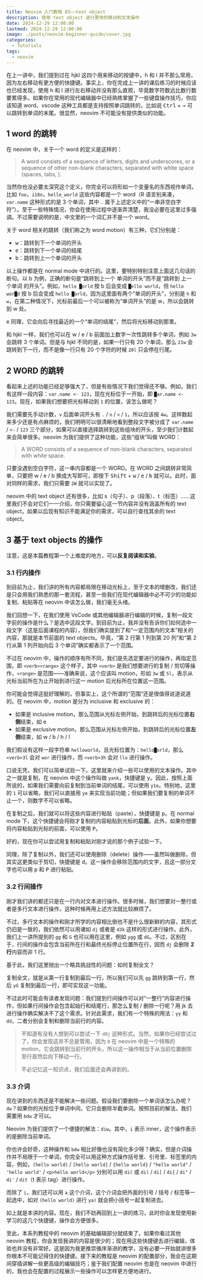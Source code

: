 ```yaml
---
title: Neovim 入门教程 03——text object
description: 使用 text object 进行更快的移动和文本操作
date: 2024-12-29 12:00:00
lastmod: 2024-12-29 12:00:00
image: ./posts/neovim-beginner-guide/cover.jpg
categories:
  - Tutorials
tags:
  - neovim
---
```


在上一讲中，我们提到过在 hjkl 这四个用来移动的按键中，h 和 l 并不那么常用，因为左右移动有更方便的快捷键。事实上，你在完成上一讲的课后练习的时候应该也已经发现，使用 h 和 l 进行左右移动并没有那么直观，毕竟数字符数远比数行数要累得多。如果你在常用的现代编辑器中已经熟练掌握了一些键盘操作技巧，你应该知道 word、vscode 这种工具都是支持按照单词跳转的，比如说 <kbd>Ctrl</kbd> + <kbd>→</kbd> 可以跳转到单词的末尾。很显然，neovim 不可能没有提供类似的功能。

## 1 word 的跳转

在 neovim 中，关于一个 word 的定义是这样的：

> A word consists of a sequence of letters, digits and underscores, or a sequence of other non-blank characters, separated with white space (spaces, tabs, <EOL>).

当然你也没必要太深究这个定义，你完全可以将形如一个变量名的东西视作单词，比如 `foo`，`i18n`，`hello_world` 这些内容都是一个 word（R 语言别来凑，`var.name` 这种形式的是 3 个单词，其中 `.` 属于上述定义中的“一串非空白字符”）。至于一些特殊情况，你会在使用过程中逐渐弄清楚，我没必要在这里过多强调。不过需要说明的是，中文里的一个词汇并不是一个 word。

关于 word 相关的跳转（我们称之为 word motion）有三种，它们分别是：

- <kbd>w</kbd>：跳转到下一个单词的开头
- <kbd>e</kbd>：跳转到下一个单词的结尾
- <kbd>b</kbd>：跳转到上一个单词的开头

以上操作都是在 normal mode 中进行的。这里，要特别特别注意上面这几句话的断句。以 b 为例，正确的断句是“跳转到上一个 单词的开头”而不是“跳转到 上一个单词 的开头”。例如，`hello █orld` 按 b 后会变成 `█ello world`，但 `hello wor█d` 按 b 后会变成 `hello █orld`，因为这里面有两个“单词的开头”，分别是 `h` 和 `w`，在第二种情况下，光标前最后一个可以被称为“单词开头”的是 w，所以会跳转到 w 处。

e 同理，它会向后寻找最近的一个“单词的结尾”，然后将光标移动到那里。

和 hjkl 一样，我们也可以在 w / e / b 前面加上数字一次性跳转多个单词，例如 `3w` 会跳转 3 个单词。但是与 hjkl 不同的是，如果一行只有 20 个单词，那么 `21w` 会跳转到下一行，而不是像一行只有 20 个字符的时候 `20l` 只会停在行尾。

## 2 WORD 的跳转

看起来上述的功能已经足够强大了，但是有些情况下我们觉得还不够。例如，我们有这样一段内容：`var.name <- 123`，现在光标位于一开始，即 `█ar.name <- 123`。现在，如果我们想要把光标移动到 `1` 的位置，该怎么做呢？

我们需要先手动计数，`v` 后面单词开头有 `.` / `n` / `<` / `1`，所以应该按 `4w`。这样数起来多少还是有点麻烦的，我们明明可以很清晰地看到整段文字被分成了 `var.name` / `<-` / `123` 三个部分，如果可以直接选择跳转到这些组块的开头，至少我们计数起来会简单很多。neovim 为我们提供了这种功能，这些“组块”叫做 WORD：

> A WORD consists of a sequence of non-blank characters, separated with white space.

只要没遇到空白字符，这一串内容都是一个 WORD。在 WORD 之间跳转非常简单，只要把 w / e / b 换成大写即可，即按下 <kbd>Shift</kbd> + <kbd>w</kbd> / <kbd>e</kbd> / <kbd>b</kbd> 就可以。此时，面对同样的需求，我们只需要 `2W` 就可以实现了。

neovim 中的 text object 还有很多，比如 s（句子）、p（段落）、t（标签）……这里我们不会对它们一一介绍，你只需要留心这一节内容并没有涵盖所有的 text object，如果以后现有知识不能满足你的需求，可以自行查找其余的 text object。

## 3 基于 text objects 的操作

注意，这是本篇教程第一个上难度的地方，可以**反复阅读和实验**。

### 3.1 行内操作

到目前为止，我们讲的所有内容都局限在移动光标上，至于文本的增删改，我们还是只会用我们熟悉的那一套流程，甚至一些我们在现代编辑器中必不可少的功能如复制、粘贴等在 neovim 中该怎么做，我们毫无头绪。

我们回想一下，在我们使用 VsCode 或其他编辑器进行编辑的时候，复制一段文字前的操作是什么？是选中这段文字。到目前为止，我并没有告诉你们如何选中一段文字（这是后面课程的内容），但我们确实提到了和“一定范围内的文本”相关的内容，那就是本节前面的 text objects。毕竟，“第 2 行第 1 列到第 20 列”和“第 2 行从第 1 列开始向后 3 个单词”确实都表示了一个范围。

不过在 neovim 中，操作的顺序有所不同，我们是先选定要进行的操作，再指定范围，即 `<verb><range>` 这个样子，其中 `<verb>` 是我们想要进行的复制 / 剪切等操作，`<range>` 是范围——准确来说，这个应该叫 motion，形如 `3w` 或 `5l`，表示从光标当前所在为止开始到进行这一 motion 后光标所在位置这一范围。

你可能会觉得这挺好理解的，但事实上，这个所谓的“范围”还是很值得说道说道的。在 neovim 中，motion 是分为 inclusive 和 exclusive 的：

- 如果是 inclusive motion，那么范围从光标左侧开始，到跳转后的光标位置**右侧**结束，如 e
- 如果是 exclusive motion，那么范围从光标左侧开始，到跳转后的光标位置**左侧**结束，如 w / b / h / l

我们假设有这样一段字符串 `helloworld`，且光标位置为：`hello█orld`，那么 `<verb>3l` 会对 `wor` 进行操作，而 `<verb>3h` 会对 `llo` 进行操作。

口说无凭，我们可以简单试验一下。这里就来介绍一些可以使用的文本操作。其中之一就是复制，在 neovim 中这个操作叫做 `yank`，快捷键是 <kbd>y</kbd>。因此，按照上面所说的，如果我们需要向前复制到当前单词的结尾，可以使用 `y1e`。特别地，这里的 `1` 可以省略，我们可以直接用 `ye` 来实现当前功能；但如果我们要复制的单词不止一个，则数字不可以省略。

在复制之后，我们就可以将这些内容进行粘贴（paste），快捷键是 <kbd>p</kbd>。在 normal mode 下，这个快捷键会将刚才复制的内容粘贴到光标的**后面**。此外，如果你想要将内容粘贴到光标的前面，可以使用 <kbd>P</kbd>。

好的，现在你可以尝试用复制和粘贴对刚才说的那个例子试验一下。

同理，除了复制以外，我们还可以使用删除（delete）操作——虽然叫做删除，但其实这更类似于剪切，快捷键是 <kbd>d</kbd>。这一操作会移除范围内的文字，且这一部分文字也可以用 <kbd>p</kbd> 和 <kbd>P</kbd> 进行粘贴。

### 3.2 行间操作

刚才我们讲的都还只是在一行内对文本进行操作。很多时候，我们想要对一整行或者是多行文本进行操作，这种时候再用上述方法就比较麻烦了。

不过，多行文本的操作和刚才所学的内容相比倒也不是什么很新鲜的内容，其形式仍旧是一致的，我们依然可以用诸如 `dj` 或者是 `d3k` 这样的形式进行操作。此外，我们上一讲所提到的 `gg` 和 `G` 也可以用在这里，例如 `ygg` 或 `dG`。不过，区别在于，行间的操作会包含当前所在行和最终光标停止位置所在行，因而 `dj` 会删除 **2 行**内容而非 1 行。

基于此，我们这里抛出一个略具挑战性的问题：如何复制全文？

复制全文，就是从第一行复制到最后一行，所以我们可以先 `gg` 跳转到第一行，然后 `yG` 复制到最后一行，即可实现这一功能。

不过此时可能会有读者发现问题：我们提到行间操作可以对“一整行”内容进行操作，但如果行间操作会包含起始行和结尾行，那怎么复制 / 删除一行呢？用 jk 去进行操作确实解决不了这个需求。针对此需求，我们有一个特殊的用法：`yy` 和 `dd`，二者分别会复制和删除当前行的内容。

> 不知道有没有人想到可以尝试一下 `d0j` 这种形式。当然，如果你已经尝试过了，你会发现这并不总是管用，因为 `0` 在 neovim 中是一个特殊的 motion，它会跳转到当前行的开头，所以这一操作相当于从当前位置删除至行首然后向下移动一行。
>
> 不必记忆这一知识点，我们后面还会再讲到的。

### 3.3 介词

现在讲到的东西还是不能解决一些问题。假设我们要删除一个单词该怎么办呢？`dw`？如果你的光标位于单词中间，它只会删除半截单词。按照目前的解法，我们需要用 `bdw` 才可以。

Neovim 为我们提供了一个便捷的解法：`diw`。其中，`i` 表示 inner，这个操作表示的是删除当前单词。

你也许会好奇，这种操作和 `bdw` 相比好像也没有简化多少呀？确实，但是介词操作并不局限于一个单词，你完全可以用这种方式操作括号里、引号里、标签里的内容，例如，`(hello world)` / `[hello world]` / `{hello world}` / `"hello world"` / `'hello world'` / `<p>hello world</p>` 分别可以用 `di(` 或 `di)` / `di[` / `di{` / `di"` / `di'` / `dit`（t 表示 tag）进行操作。

而除了 `i`，我们还可以用 `a` 这个介词，这个介词会把外面的引号 / 括号 / 标签等一起选中，如对 `(hello world)` 进行 `ya)` 就会把小括号一起复制进去。

如上就是本讲的内容。现在，我们不妨再回到上一讲的练习，此时你会发现使用新学习的这几个快捷键，操作会方便很多。

至此，本系列教程中的 neovim 的基础编辑部分就结束了。如果你看过其他 neovim 教程，你会发现我讲的内容是很少的；现在用这些快捷键去进行编辑，体验也并没有非常好。这是因为我更推崇循序渐进的教学，没有必要一开始就讲很多你根本不可能记得住的快捷键。接下来的教程是 neovim 的配置部分，我会在这期间穿插讲解一些更高级的编辑技巧；鉴于我们配置 neovim 也是在 neovim 中进行的，我也会在配置的过程展示一些操作可以怎样更方便地进行。
